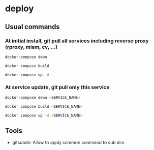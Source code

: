 # deploy

## Usual commands

### At initial install, git pull all services including reverse proxy (rproxy, miam, cv, ...)

```sh
docker-compose down

docker compose build

docker compose up -d
```

### At service update, git pull only this service

```sh
docker-compose down <SERVICE_NAME>

docker compose build <SERVICE_NAME>

docker compose up -d <SERVICE_NAME>
```

## Tools

- gitsubdir: Allow to apply common command to sub dirs
